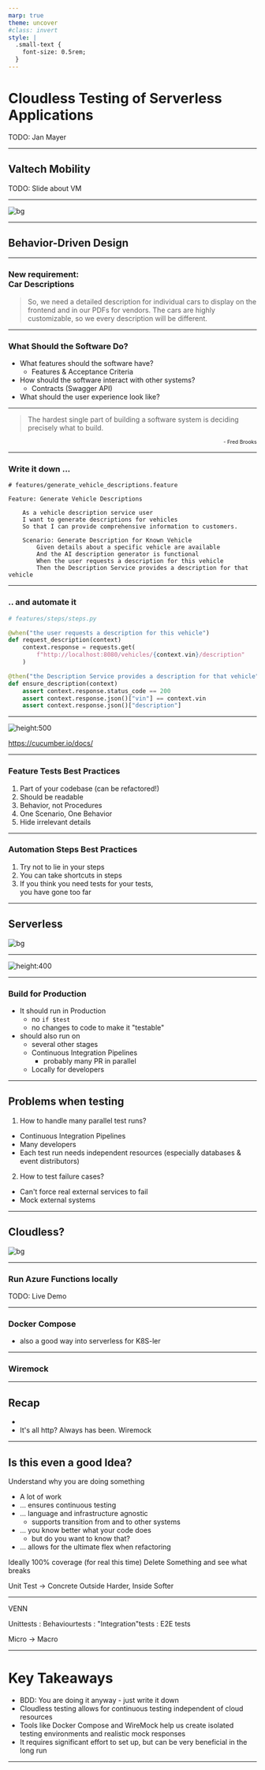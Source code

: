 ```yaml
---
marp: true
theme: uncover
#class: invert
style: |
  .small-text {
    font-size: 0.5rem;
  }
---
```


# Cloudless Testing of Serverless Applications

TODO: Jan Mayer

---

## Valtech Mobility

TODO: Slide about VM

---

![bg](assets/cloud_toolbelt.png)

<!--
I want to give you two more tools for your toolbelt in your cloud journey
- Behavior
- Cloudless
-->

---

## Behavior-Driven Design

---

### New requirement: <br> Car Descriptions

> So, we need a detailed description for individual cars to display on the frontend and in our PDFs for vendors. The cars are highly customizable, so we every description will be different.

<!--
- Customer heard about AI
- Super Hot new thing
-->

---

### What Should the Software Do?

- What features should the software have?
  - Features & Acceptance Criteria
- How should the software interact with other systems?
  - Contracts (Swagger API)
- What should the user experience look like?

<!--
The hardest single part of building a software system is deciding precisely what to build.

The first step in any software development project is to define the behavior.
- I can see it in your heads that you are thinking about it.
- A lot of time is spend figuring out what exactly is it that the end result should do
- You are thinking about those anyway - write them down

Features & Acceptance Criteria
- The "what" of the software - what should it do?
- Defined by project stakeholders and developers together.
- Drives the development process and provides a clear goal to aim for.

Contracts (Swagger API)
- The "how" of interaction between software components
- Defines how software will interact with other systems.
- Can be thought of as the "language" that systems use to communicate with each other.
-->

---

> The hardest single part of building a software system is deciding precisely what to build.

<p style="font-size: 75%; text-align:right">- Fred Brooks</p>

---

### Write it down ...

```gherkin
# features/generate_vehicle_descriptions.feature

Feature: Generate Vehicle Descriptions

    As a vehicle description service user
    I want to generate descriptions for vehicles
    So that I can provide comprehensive information to customers.

    Scenario: Generate Description for Known Vehicle
        Given details about a specific vehicle are available
        And the AI description generator is functional
        When the user requests a description for this vehicle
        Then the Description Service provides a description for that vehicle
```

<!--
You and the PO go and discuss this with the customers, and the come up with this.

- "Given" as past
- "When" is present
- "Then" as near future

Respect the integrity of the step types: Givens set up initial state, Whens perform an action, and Thens verify outcomes. Don't arbitrarily reassign step types to make scenarios follow strict Given-When-Then ordering​1.
-->

---

### .. and automate it

```python
# features/steps/steps.py

@when("the user requests a description for this vehicle")
def request_description(context)
    context.response = requests.get(
        f"http://localhost:8080/vehicles/{context.vin}/description"
    )

@then("the Description Service provides a description for that vehicle")
def ensure_description(context)
    assert context.response.status_code == 200
    assert context.response.json()["vin"] == context.vin
    assert context.response.json()["description"]
```

<!--
Ideally, also test against the swagger

Notice "Description" is not well defined
-->

---

![height:500](assets/single-source-of-truth-256x256.png)

<https://cucumber.io/docs/>

<!--
Stakeholders, Product Owners (POs), and Project Managers (PMs) love Gherkin Feature Tests

- Stakeholders love it
- Happy Cases & Unhappy Cases

### Behavior-Driven Design (BDD)

- Methodology for developing software based on its expected behavior
- Starts with a clear understanding of behavior and works backward to implement it
- Encourages collaboration between tech and non-tech stakeholders

BDD is a way for software teams to work that closes the gap between business people and technical people by:

- Encouraging collaboration across roles to build shared understanding of the problem to be solved
- Working in rapid, small iterations to increase feedback and the flow of value
- Producing system documentation that is automatically checked against the system’s behaviour

-->

---

### Feature Tests Best Practices

1. Part of your codebase (can be refactored!) <!-- e.g. unify steps definitions -->
2. Should be readable <!-- strength is crossing from business to tech, use business terms, some technical details are ok -->
3. Behavior, not Procedures <!-- less like imperative tests, declarative rather than imperative ​-->
4. One Scenario, One Behavior
5. Hide irrelevant details  <!-- for that Behavior, especially when setting up given steps -->

---

### Automation Steps Best Practices

1. Try not to lie in your steps
2. You can take shortcuts in steps <!-- write directly to the database -->
3. If you think you need tests for your tests, <br> you have gone too far

---

## Serverless

![bg](assets/serverless.png)

<!--
- So far, completely technology agnostic
-->

---

![height:400](assets/arch.png)

---

### Build for Production

- It should run in Production <!-- (The only thing everyone can agree on the only   thing anyone can agree on),  all tests is just to support this -->
  - no `if $test`
  - no changes to code to make it "testable"
- should also run on
  - several other stages
  - Continuous Integration Pipelines
    - probably many PR in parallel
  - Locally for developers

<!--
- The only thing everyone can agree on the only thing anyone can agree on)
- all tests are just to support this
<!--
- Likely several other stages
  - preprod/staging/tui
  - dev
-->

---

## Problems when testing

1. How to handle many parallel test runs?

  - Continuous Integration Pipelines <!-- probably many PR in parallel -->
  - Many developers <!-- should they all have their -->
  - Each test run needs independent resources (especially databases & event distributors)

2. How to test failure cases?
  - Can't force real external services to fail
  - Mock external systems <!-- Don't actually call external systems -->

<!--
TODO: Illustration

- Each test run needs independent resources
- (especially databases & event distributors)
- Don't actually call external systems
- Mock external systems

-->

---

## Cloudless?

![bg](assets/cloudless.png)

---

### Run Azure Functions locally

TODO: Live Demo

---

### Docker Compose

- also a good way into serverless for K8S-ler

---

### Wiremock

---

## Recap

-
- It's all http? Always has been. Wiremock

---

## Is this even a good Idea?

Understand why you are doing something

- A lot of work
- ... ensures continuous testing
- ... language and infrastructure agnostic
    - supports transition from and to other systems
- ... you know better what your code does
    - but do you want to know that?
- ... allows for the ultimate flex when refactoring

Ideally 100% coverage (for real this time)
Delete Something and see what breaks

Unit Test -> Concrete
Outside Harder, Inside Softer


---

VENN

Unittests : Behaviourtests : "Integration"tests : E2E tests


Micro -> Macro


---

# Key Takeaways

- BDD: You are doing it anyway - just write it down
- Cloudless testing allows for continuous testing independent of cloud resources
- Tools like Docker Compose and WireMock help us create isolated testing environments and realistic mock responses
- It requires significant effort to set up, but can be very beneficial in the long run

---
